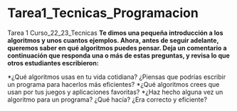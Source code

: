 # Tarea1_Tecnicas_Programacion
Tarea 1 Curso_22_23_Tecnicas
__Te dimos una pequeña introducción a los algoritmos y unos cuantos ejemplos. Ahora, antes de seguir adelante, queremos saber en qué algoritmos puedes pensar.
Deja un comentario a continuación que responda una o más de estas preguntas, y revisa lo que otros estudiantes escribieron:__

*¿Qué algoritmos usas en tu vida cotidiana? ¿Piensas que podrías escribir un programa para hacerlos más eficientes?
*¿Qué algoritmos crees que usan por tus juegos y aplicaciones favoritas?
*¿Haz hecho alguna vez un algoritmo para un programa? ¿Qué hacía? ¿Era correcto y eficiente?
